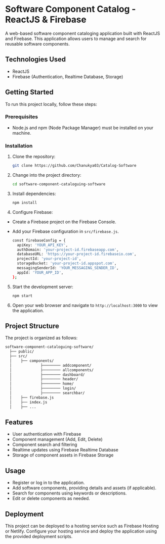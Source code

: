 # Software Component Catalog - ReactJS & Firebase

A web-based software component cataloging application built with ReactJS and Firebase. This application allows users to manage and search for reusable software components.

## Technologies Used

- ReactJS
- Firebase (Authentication, Realtime Database, Storage)

## Getting Started

To run this project locally, follow these steps:

### Prerequisites

- Node.js and npm (Node Package Manager) must be installed on your machine.

### Installation

1. Clone the repository:

   ```bash
   git clone https://github.com/Chanukya03/Catalog-Software
   ```

2. Change into the project directory:
   ```bash
   cd software-component-cataloguing-software
   ```
3. Install dependencies:
   ```bash
   npm install
   ```
4. Configure Firebase:

- Create a Firebase project on the Firebase Console.
- Add your Firebase configuration in ```src/firebase.js```.
  
   ```bash
   const firebaseConfig = {
     apiKey: 'YOUR_API_KEY',
     authDomain: 'your-project-id.firebaseapp.com',
     databaseURL: 'https://your-project-id.firebaseio.com',
     projectId: 'your-project-id',
     storageBucket: 'your-project-id.appspot.com',
     messagingSenderId: 'YOUR_MESSAGING_SENDER_ID',
     appId: 'YOUR_APP_ID',
   };
   
   ```
5. Start the development server:
   
   ```bash
   npm start
   ```
7. Open your web browser and navigate to ```http://localhost:3000``` to view the application.







## Project Structure
The project is organized as follows:
   ```bash
   software-component-cataloguing-software/
     ├── public/
     ├── src/
     │    ├── components/
     │             ├──────── addcomponent/
     │             ├──────── allcomponents/
     │             ├──────── dashboard/
     │             ├──────── header/
     │             ├──────── home/
     │             ├──────── login/
     │             ├──────── searchbar/
     │    ├── firebase.js
     │    ├── index.js
     │    ├── ...

```

## Features
- User authentication with Firebase
- Component management (Add, Edit, Delete)
- Component search and filtering
- Realtime updates using Firebase Realtime Database
- Storage of component assets in Firebase Storage

## Usage
- Register or log in to the application.
- Add software components, providing details and assets (if applicable).
- Search for components using keywords or descriptions.
- Edit or delete components as needed.


## Deployment
This project can be deployed to a hosting service such as Firebase Hosting or Netlify. Configure your hosting service and deploy the application using the provided deployment scripts.
